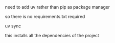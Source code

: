 need to add uv rather than pip as package manager 

so there is no requirements.txt required 

uv sync

this installs all the dependencies of the project 



